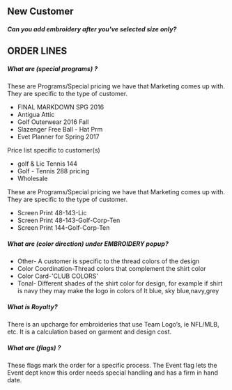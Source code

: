 ## New Customer

##### Can you add embroidery after you've selected size only?

## ORDER LINES

##### What are (special programs) ?

These are Programs/Special pricing we have that Marketing comes up with.  They are specific to the type of customer.
 
  + FINAL MARKDOWN SPG 2016
  + Antigua Attic
  + Golf Outerwear 2016 Fall
  + Slazenger Free Ball - Hat Prm
  + Evet Planner for Spring 2017
 
 
  Price list specific to customer(s)
  + golf & Lic Tennis 144
  + Golf - Tennis 288 pricing
  + Wholesale
 
 
These are Programs/Special pricing we have that Marketing comes up with.  They are specific to the type of customer.
  + Screen Print 48-143-Lic
  + Screen Print 48-143-Golf-Corp-Ten
  + Screen Print 144-Golf-Corp-Ten
  
  


#####  What are (color direction) under EMBROIDERY popup?
 
  + Other- A customer is specific to the thread colors of the design
  + Color Coordination-Thread colors that complement the shirt color
  + Color Card-'CLUB COLORS'
  + Tonal- Different shades of the shirt color for design, for example if shirt is navy they may make the logo in colors of lt blue, sky blue,navy,grey
 
 #####  What is Royalty?
There is an upcharge for embroideries that use  Team Logo’s, ie NFL/MLB, etc.  It is a calculation based on garment and design cost.
 
##### What are (flags) ?
These flags mark the order for a specific process.  The Event flag lets the Event dept know this order needs special handling and has a firm in hand date.



